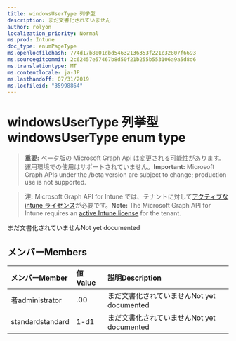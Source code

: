 ```yaml
---
title: windowsUserType 列挙型
description: まだ文書化されていません
author: rolyon
localization_priority: Normal
ms.prod: Intune
doc_type: enumPageType
ms.openlocfilehash: 774d17b8001dbd54632136353f221c32807f6693
ms.sourcegitcommit: 2c62457e57467b8d50f21b255b553106a9a5d8d6
ms.translationtype: MT
ms.contentlocale: ja-JP
ms.lasthandoff: 07/31/2019
ms.locfileid: "35998864"
---
```

# <a name="windowsusertype-enum-type"></a><span data-ttu-id="09a99-103">windowsUserType 列挙型</span><span class="sxs-lookup"><span data-stu-id="09a99-103">windowsUserType enum type</span></span>

> <span data-ttu-id="09a99-104">**重要:** ベータ版の Microsoft Graph Api は変更される可能性があります。運用環境での使用はサポートされていません。</span><span class="sxs-lookup"><span data-stu-id="09a99-104">**Important:** Microsoft Graph APIs under the /beta version are subject to change; production use is not supported.</span></span>

> <span data-ttu-id="09a99-105">**注:** Microsoft Graph API for Intune では、テナントに対して[アクティブな intune ライセンス](https://go.microsoft.com/fwlink/?linkid=839381)が必要です。</span><span class="sxs-lookup"><span data-stu-id="09a99-105">**Note:** The Microsoft Graph API for Intune requires an [active Intune license](https://go.microsoft.com/fwlink/?linkid=839381) for the tenant.</span></span>

<span data-ttu-id="09a99-106">まだ文書化されていません</span><span class="sxs-lookup"><span data-stu-id="09a99-106">Not yet documented</span></span>

## <a name="members"></a><span data-ttu-id="09a99-107">メンバー</span><span class="sxs-lookup"><span data-stu-id="09a99-107">Members</span></span>
|<span data-ttu-id="09a99-108">メンバー</span><span class="sxs-lookup"><span data-stu-id="09a99-108">Member</span></span>|<span data-ttu-id="09a99-109">値</span><span class="sxs-lookup"><span data-stu-id="09a99-109">Value</span></span>|<span data-ttu-id="09a99-110">説明</span><span class="sxs-lookup"><span data-stu-id="09a99-110">Description</span></span>|
|:---|:---|:---|
|<span data-ttu-id="09a99-111">者</span><span class="sxs-lookup"><span data-stu-id="09a99-111">administrator</span></span>|<span data-ttu-id="09a99-112">.0</span><span class="sxs-lookup"><span data-stu-id="09a99-112">0</span></span>|<span data-ttu-id="09a99-113">まだ文書化されていません</span><span class="sxs-lookup"><span data-stu-id="09a99-113">Not yet documented</span></span>|
|<span data-ttu-id="09a99-114">standard</span><span class="sxs-lookup"><span data-stu-id="09a99-114">standard</span></span>|<span data-ttu-id="09a99-115">1-d</span><span class="sxs-lookup"><span data-stu-id="09a99-115">1</span></span>|<span data-ttu-id="09a99-116">まだ文書化されていません</span><span class="sxs-lookup"><span data-stu-id="09a99-116">Not yet documented</span></span>|





